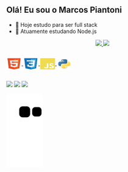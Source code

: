 ## Olá! Eu sou o Marcos Piantoni

- 🔭 Hoje estudo para ser full stack
- 🌱 Atuamente estudando Node.js

<div align="center">
  <a href="https://github.com/marcospiantoni">
  <img height="180em" src="https://github-readme-stats.vercel.app/api?username=marcospiantoni&show_icons=true&theme=dracula&include_all_commits=true&count_private=true"/>
  <img height="180em" src="https://github-readme-stats.vercel.app/api/top-langs/?username=marcospiantoni&layout=compact&langs_count=7&theme=dracula"/>
</div>
  
  ##
  
<div> 
     <img align="center" alt="-HTML" height="30" width="40" src="https://raw.githubusercontent.com/devicons/devicon/master/icons/html5/html5-original.svg">
     <img align="center" alt="-CSS" height="30" width="40" src="https://raw.githubusercontent.com/devicons/devicon/master/icons/css3/css3-original.svg">
     <img align="center" alt="-Js" height="30" width="40" src="https://raw.githubusercontent.com/devicons/devicon/master/icons/javascript/javascript-plain.svg">
     <img align="center" alt="-Python" height="30" width="40" src="https://raw.githubusercontent.com/devicons/devicon/master/icons/python/python-original.svg">
</div>
  
##
  
<div>
    <a href="https://instagram.com/marcospiantoni_" target="_blank"><img src="https://img.shields.io/badge/-Instagram-%23E4405F?style=for-the-badge&logo=instagram&logoColor=white" target="_blank"></a>
   <a href = "mailto:marcospiantoni360@gmail.com"><img src="https://img.shields.io/badge/-Gmail-%23333?style=for-the-badge&logo=gmail&logoColor=white" target="_blank"></a>
  <a href="https://linkedin.com/in/marcospiantoni" target="_blank"><img src="https://img.shields.io/badge/-LinkedIn-%230077B5?style=for-the-badge&logo=linkedin&logoColor=white" target="_blank"></a>    
</div>
  
  
  
  ![Snake animation](https://github.com/marcospiantoni/marcospiantoni/blob/output/github-contribution-grid-snake.svg)
